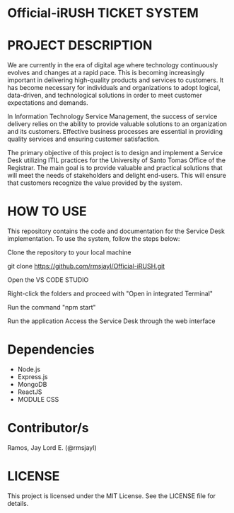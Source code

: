 # Official-iRUSH TICKET SYSTEM

# PROJECT DESCRIPTION
We are currently in the era of digital age where technology continuously evolves and changes at a rapid pace. This is becoming increasingly important in delivering high-quality products and services to customers. It has become necessary for individuals and organizations to adopt logical, data-driven, and technological solutions in order to meet customer expectations and demands.

In Information Technology Service Management, the success of service delivery relies on the ability to provide valuable solutions to an organization and its customers. Effective business processes are essential in providing quality services and ensuring customer satisfaction.

The primary objective of this project is to design and implement a Service Desk utilizing ITIL practices for the University of Santo Tomas Office of the Registrar. The main goal is to provide valuable and practical solutions that will meet the needs of stakeholders and delight end-users. This will ensure that customers recognize the value provided by the system.

# HOW TO USE
This repository contains the code and documentation for the Service Desk implementation. To use the system, follow the steps below:

Clone the repository to your local machine

git clone https://github.com/rmsjayl/Official-iRUSH.git

Open the VS CODE STUDIO

Right-click the folders and proceed with "Open in integrated Terminal"

Run the command "npm start"

Run the application
Access the Service Desk through the web interface

# Dependencies
* Node.js
* Express.js
* MongoDB
* ReactJS
* MODULE CSS

# Contributor/s
Ramos, Jay Lord E. (@rmsjayl)

# LICENSE
This project is licensed under the MIT License. See the LICENSE file for details.
